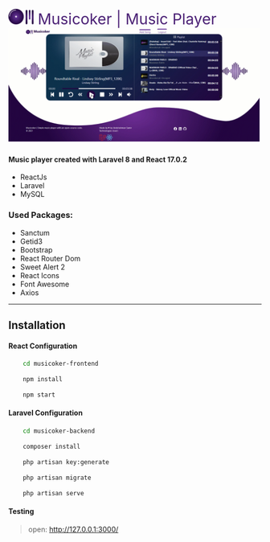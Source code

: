 
<img src="Logo.svg" width="50"/><span style="font-size:30px;color:#4C2276"> Musicoker | Music Player<span/>
<img src="Preview.gif" width="500"/>

#### Music player created with Laravel 8 and React 17.0.2

- ReactJs 
- Laravel 
- MySQL <br/>

### Used Packages:
- Sanctum
- Getid3
- Bootstrap
- React Router Dom
- Sweet Alert 2
- React Icons
- Font Awesome
- Axios

<hr/>

## Installation

#### React Configuration

```sh
    cd musicoker-frontend
```

```sh
    npm install
```

```sh
    npm start
```

#### Laravel Configuration

```sh
    cd musicoker-backend
```

```sh
    composer install
```

```sh
    php artisan key:generate
```

```sh
    php artisan migrate
```

```sh
    php artisan serve
```

#### Testing

> open: http://127.0.0.1:3000/